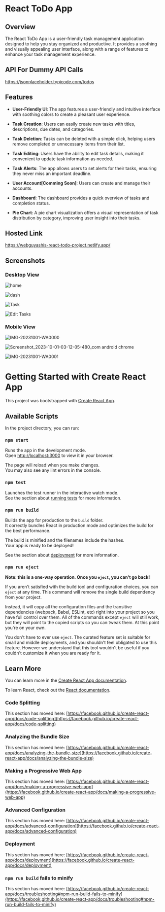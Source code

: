 # React ToDo App

## Overview

The React ToDo App is a user-friendly task management application designed to help you stay organized and productive. It provides a soothing and visually appealing user interface, along with a range of features to enhance your task management experience.

## API For Dummy API Calls
 https://jsonplaceholder.typicode.com/todos

## Features

- **User-Friendly UI**: The app features a user-friendly and intuitive interface with soothing colors to create a pleasant user experience.

- **Task Creation**: Users can easily create new tasks with titles, descriptions, due dates, and categories.

- **Task Deletion**: Tasks can be deleted with a simple click, helping users remove completed or unnecessary items from their list.

- **Task Editing**: Users have the ability to edit task details, making it convenient to update task information as needed.

- **Task Alerts**: The app allows users to set alerts for their tasks, ensuring they never miss an important deadline.

- **User Account[Comming Soon]**: Users can create and manage their accounts. 

- **Dashboard**: The dashboard provides a quick overview of tasks and completion status.

- **Pie Chart**: A pie chart visualization offers a visual representation of task distribution by category, improving user insight into their tasks.

## Hosted Link
https://webguyashis-react-todo-project.netlify.app/

## Screenshots
### Desktop View
![home](https://github.com/WebGuyAshis/Todo-List-React-Project2/assets/126752768/5bfe363a-883a-4a4b-98c1-a0f416da7fb4)

![dash](https://github.com/WebGuyAshis/Todo-List-React-Project2/assets/126752768/39da033a-43da-4c63-b992-c7b7a9aab9c3)

![Task](https://github.com/WebGuyAshis/Todo-List-React-Project2/assets/126752768/a8939b0b-34ef-4a6e-8188-52ab1457b463)

![Edit Tasks](https://github.com/WebGuyAshis/Todo-List-React-Project2/assets/126752768/9798d3cd-9ac6-41f8-8797-d573bb329140)

### Mobile View
![IMG-20231001-WA0000](https://github.com/WebGuyAshis/Todo-List-React-Project2/assets/126752768/65c6685a-46c5-4f96-9355-1fca619109c6)

![Screenshot_2023-10-01-03-12-05-480_com android chrome](https://github.com/WebGuyAshis/Todo-List-React-Project2/assets/126752768/abca6e28-4259-4113-8df7-cc876aa895c9)

![IMG-20231001-WA0001](https://github.com/WebGuyAshis/Todo-List-React-Project2/assets/126752768/5410eea5-61a5-418d-b62e-b9fd68c72cb9)

# Getting Started with Create React App

This project was bootstrapped with [Create React App](https://github.com/facebook/create-react-app).

## Available Scripts

In the project directory, you can run:

### `npm start`

Runs the app in the development mode.\
Open [http://localhost:3000](http://localhost:3000) to view it in your browser.

The page will reload when you make changes.\
You may also see any lint errors in the console.

### `npm test`

Launches the test runner in the interactive watch mode.\
See the section about [running tests](https://facebook.github.io/create-react-app/docs/running-tests) for more information.

### `npm run build`

Builds the app for production to the `build` folder.\
It correctly bundles React in production mode and optimizes the build for the best performance.

The build is minified and the filenames include the hashes.\
Your app is ready to be deployed!

See the section about [deployment](https://facebook.github.io/create-react-app/docs/deployment) for more information.

### `npm run eject`

**Note: this is a one-way operation. Once you `eject`, you can't go back!**

If you aren't satisfied with the build tool and configuration choices, you can `eject` at any time. This command will remove the single build dependency from your project.

Instead, it will copy all the configuration files and the transitive dependencies (webpack, Babel, ESLint, etc) right into your project so you have full control over them. All of the commands except `eject` will still work, but they will point to the copied scripts so you can tweak them. At this point you're on your own.

You don't have to ever use `eject`. The curated feature set is suitable for small and middle deployments, and you shouldn't feel obligated to use this feature. However we understand that this tool wouldn't be useful if you couldn't customize it when you are ready for it.

## Learn More

You can learn more in the [Create React App documentation](https://facebook.github.io/create-react-app/docs/getting-started).

To learn React, check out the [React documentation](https://reactjs.org/).

### Code Splitting

This section has moved here: [https://facebook.github.io/create-react-app/docs/code-splitting](https://facebook.github.io/create-react-app/docs/code-splitting)

### Analyzing the Bundle Size

This section has moved here: [https://facebook.github.io/create-react-app/docs/analyzing-the-bundle-size](https://facebook.github.io/create-react-app/docs/analyzing-the-bundle-size)

### Making a Progressive Web App

This section has moved here: [https://facebook.github.io/create-react-app/docs/making-a-progressive-web-app](https://facebook.github.io/create-react-app/docs/making-a-progressive-web-app)

### Advanced Configuration

This section has moved here: [https://facebook.github.io/create-react-app/docs/advanced-configuration](https://facebook.github.io/create-react-app/docs/advanced-configuration)

### Deployment

This section has moved here: [https://facebook.github.io/create-react-app/docs/deployment](https://facebook.github.io/create-react-app/docs/deployment)

### `npm run build` fails to minify

This section has moved here: [https://facebook.github.io/create-react-app/docs/troubleshooting#npm-run-build-fails-to-minify](https://facebook.github.io/create-react-app/docs/troubleshooting#npm-run-build-fails-to-minify)
